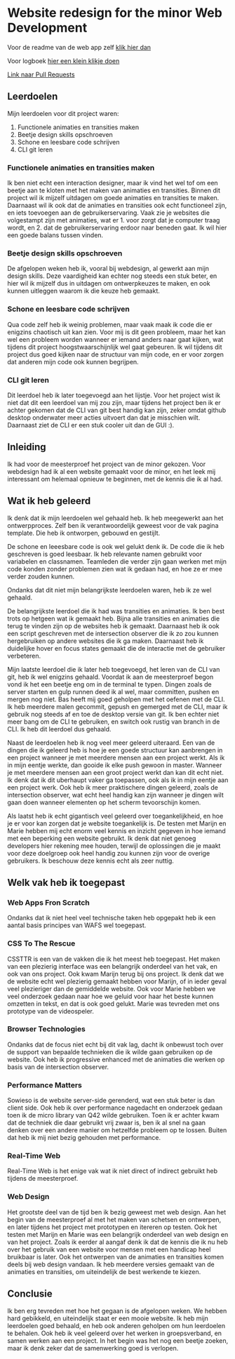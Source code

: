 # Website redesign for the minor Web Development

Voor de readme van de web app zelf [klik hier dan](https://github.com/baskager/redesign-minor-web-dev)

Voor logboek [hier een klein klikje doen](https://github.com/Rick712/redesign-minor-web-dev/blob/develop/rick.md)

[Link naar Pull Requests](https://github.com/baskager/redesign-minor-web-dev/pulls?q=is%3Apr+is%3Aclosed+author%3ARick712)

## Leerdoelen

Mijn leerdoelen voor dit project waren:

1. Functionele animaties en transities maken
2. Beetje design skills opschroeven
3. Schone en leesbare code schrijven
4. CLI git leren

### Functionele animaties en transities maken

Ik ben niet echt een interaction designer, maar ik vind het wel tof om een beetje aan te kloten met het maken van animaties en transities. Binnen dit project wil ik mijzelf uitdagen om goede animaties en transities te maken. Daarnaast wil ik ook dat de animaties en transities ook echt functioneel zijn, en iets toevoegen aan de gebruikerservaring. Vaak zie je websites die volgestampt zijn met animaties, wat er 1. voor zorgt dat je computer traag wordt, en 2. dat de gebruikerservaring erdoor naar beneden gaat. Ik wil hier een goede balans tussen vinden.

### Beetje design skills opschroeven

De afgelopen weken heb ik, vooral bij webdesign, al gewerkt aan mijn design skills. Deze vaardigheid kan echter nog steeds een stuk beter, en hier wil ik mijzelf dus in uitdagen om ontwerpkeuzes te maken, en ook kunnen uitleggen waarom ik die keuze heb gemaakt.

### Schone en leesbare code schrijven

Qua code zelf heb ik weinig problemen, maar vaak maak ik code die er enigzins chaotisch uit kan zien. Voor mij is dit geen probleem, maar het kan wel een probleem worden wanneer er iemand anders naar gaat kijken, wat tijdens dit project hoogstwaarschijnlijk wel gaat gebeuren. Ik wil tijdens dit project dus goed kijken naar de structuur van mijn code, en er voor zorgen dat anderen mijn code ook kunnen begrijpen.

### CLI git leren

Dit leerdoel heb ik later toegevoegd aan het lijstje. Voor het project wist ik niet dat dit een leerdoel van mij zou zijn, maar tijdens het project ben ik er achter gekomen dat de CLI van git best handig kan zijn, zeker omdat github desktop onderwater meer acties uitvoert dan dat je misschien wilt. Daarnaast ziet de CLI er een stuk cooler uit dan de GUI :).

## Inleiding

Ik had voor de meesterproef het project van de minor gekozen. Voor webdesign had ik al een website gemaakt voor de minor, en het leek mij interessant om helemaal opnieuw te beginnen, met de kennis die ik al had.

## Wat ik heb geleerd

Ik denk dat ik mijn leerdoelen wel gehaald heb. Ik heb meegewerkt aan het ontwerpproces. Zelf ben ik verantwoordelijk geweest voor de vak pagina template. Die heb ik ontworpen, gebouwd en gestijlt.

De schone en leeesbare code is ook wel gelukt denk ik. De code die ik heb geschreven is goed leesbaar. Ik heb relevante namen gebruikt voor variabelen en classnamen. Teamleden die verder zijn gaan werken met mijn code konden zonder problemen zien wat ik gedaan had, en hoe ze er mee verder zouden kunnen.

Ondanks dat dit niet mijn belangrijkste leerdoelen waren, heb ik ze wel gehaald.

De belangrijkste leerdoel die ik had was transities en animaties. Ik ben best trots op hetgeen wat ik gemaakt heb. Bijna alle transities en animaties die terug te vinden zijn op de websites heb ik gemaakt. Daarnaast heb ik ook een script geschreven met de intersection observer die ik zo zou kunnen hergebruiken op andere websites die ik ga maken. Daarnaast heb ik duidelijke hover en focus states gemaakt die de interactie met de gebruiker verbeteren.

Mijn laatste leerdoel die ik later heb toegevoegd, het leren van de CLI van git, heb ik wel enigzins gehaald. Voordat ik aan de meesterproef begon vond ik het een beetje eng om in de terminal te typen. Dingen zoals de server starten en gulp runnen deed ik al wel, maar committen, pushen en mergen nog niet. Bas heeft mij goed geholpen met het oefenen met de CLI. Ik heb meerdere malen gecommit, gepush en gemerged met de CLI, maar ik gebruik nog steeds af en toe de desktop versie van git. Ik ben echter niet meer bang om de CLI te gebruiken, en switch ook rustig van branch in de CLI. Ik heb dit leerdoel dus gehaald.

Naast de leerdoelen heb ik nog veel meer geleerd uiteraard. Een van de dingen die ik geleerd heb is hoe je een goede structuur kan aanbrengen in een project wanneer je met meerdere mensen aan een project werkt. Als ik in mijn eentje werkte, dan gooide ik elke push gewoon in master. Wanneer je met meerdere mensen aan een groot project werkt dan kan dit echt niet. Ik denk dat ik dit uberhaupt vaker ga toepassen, ook als ik in mijn eentje aan een project werk. Ook heb ik meer praktischere dingen geleerd, zoals de intersection observer, wat echt heel handig kan zijn wanneer je dingen wilt gaan doen wanneer elementen op het scherm tevoorschijn komen.

Als laatst heb ik echt gigantisch veel geleerd over toegankelijkheid, en hoe je er voor kan zorgen dat je website toegankelijk is. De testen met Marijn en Marie hebben mij echt enorm veel kennis en inzicht gegeven in hoe iemand met een beperking een website gebruikt. Ik denk dat niet genoeg developers hier rekening mee houden, terwijl de oplossingen die je maakt voor deze doelgroep ook heel handig zou kunnen zijn voor de overige gebruikers. Ik beschouw deze kennis echt als zeer nuttig.

## Welk vak heb ik toegepast

### Web Apps Fron Scratch

Ondanks dat ik niet heel veel technische taken heb opgepakt heb ik een aantal basis principes van WAFS wel toegepast.

### CSS To The Rescue

CSSTTR is een van de vakken die ik het meest heb toegepast. Het maken van een plezierig interface was een belangrijk onderdeel van het vak, en ook van ons project. Ook kwam Marijn terug bij ons project. Ik denk dat we de website echt wel plezierig gemaakt hebben voor Marijn, of in ieder geval veel plezieriger dan de gemiddelde website. Ook voor Marie hebben we veel onderzoek gedaan naar hoe we geluid voor haar het beste kunnen omzetten in tekst, en dat is ook goed gelukt. Marie was tevreden met ons prototype van de videospeler.

### Browser Technologies

Ondanks dat de focus niet echt bij dit vak lag, dacht ik onbewust toch over de support van bepaalde technieken die ik wilde gaan gebruiken op de website. Ook heb ik progressive enhanced met de animaties die werken op basis van de intersection observer.

### Performance Matters

Sowieso is de website server-side gerenderd, wat een stuk beter is dan client side. Ook heb ik over performance nagedacht en onderzoek gedaan toen ik de micro library van Q42 wilde gebruiken. Toen ik er achter kwam dat de techniek die daar gebruikt vrij zwaar is, ben ik al snel na gaan denken over een andere manier om hetzelfde probleem op te lossen. Buiten dat heb ik mij niet bezig gehouden met performance.

### Real-Time Web

Real-Time Web is het enige vak wat ik niet direct of indirect gebruikt heb tijdens de meesterproef.

### Web Design

Het grootste deel van de tijd ben ik bezig geweest met web design. Aan het begin van de meesterproef al met het maken van schetsen en ontwerpen, en later tijdens het project met prototypen en itereren op testen. Ook het testen met Marijn en Marie was een belangrijk onderdeel van web design en van het project. Zoals ik eerder al aangaf denk ik dat de kennis die ik nu heb over het gebruik van een website voor mensen met een handicap heel bruikbaar is later. Ook het ontwerpen van de animaties en transities komen deels bij web design vandaan. Ik heb meerdere versies gemaakt van de animaties en transities, om uiteindelijk de best werkende te kiezen.

## Conclusie

Ik ben erg tevreden met hoe het gegaan is de afgelopen weken. We hebben hard gebikkeld, en uiteindelijk staat er een mooie website. Ik heb mijn leerdoelen goed behaald, en heb ook anderen geholpen om hun leerdoelen te behalen. Ook heb ik veel geleerd over het werken in groepsverband, en samen werken aan een project. In het begin was het nog een beetje zoeken, maar ik denk zeker dat de samenwerking goed is verlopen.